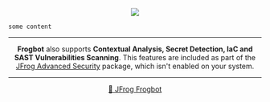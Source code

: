 <div align='center'>

[![](https://raw.githubusercontent.com/jfrog/frogbot/master/resources/v2/vulnerabilitiesBannerMR.png)](https://github.com/jfrog/frogbot#readme)

</div>


```
some content
```

---
<div align='center'>

**Frogbot** also supports **Contextual Analysis, Secret Detection, IaC and SAST Vulnerabilities Scanning**. This features are included as part of the [JFrog Advanced Security](https://jfrog.com/xray/) package, which isn't enabled on your system.

</div>


---
<div align='center'>

[🐸 JFrog Frogbot](https://github.com/jfrog/frogbot#readme)

</div>
